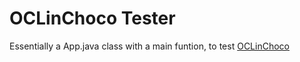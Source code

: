 # OCLinChoco Tester

Essentially a App.java class with a main funtion, to test [OCLinChoco](https://github.com/ArtemisLemon/OCLinChoco)
